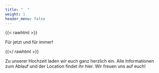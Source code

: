 ```yaml
---
title: "  "
weight: 1
header_menu: false
---
```


{{< rawhtml >}}

<p class="scribble">
Für jetzt und für immer!
</p>

{{</ rawhtml >}}

Zu unserer Hochzeit laden wir euch ganz herzlich ein.
Alle Informationen zum Ablauf und der Location findet ihr hier.
Wir freuen uns auf euch!
